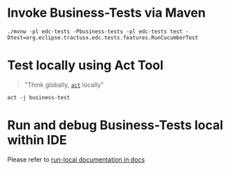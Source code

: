 # Invoke Business-Tests via Maven

```shell
./mvnw -pl edc-tests -Pbusiness-tests -pl edc-tests test -Dtest=org.eclipse.tractusx.edc.tests.features.RunCucumberTest
```

# Test locally using Act Tool

> "Think globally, [`act`](https://github.com/nektos/act) locally"

```shell
act -j business-test
```

# Run and debug Business-Tests local within IDE
Please refer to [run-local documentation in docs](../docs/development/Run-business-tests-local.md)